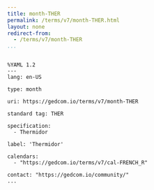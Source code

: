 ```yaml
---
title: month-THER
permalink: /terms/v7/month-THER.html
layout: none
redirect-from:
  - /terms/v7/month-THER
...
```


```

%YAML 1.2
---
lang: en-US

type: month

uri: https://gedcom.io/terms/v7/month-THER

standard tag: THER

specification:
  - Thermidor

label: 'Thermidor'

calendars:
  - "https://gedcom.io/terms/v7/cal-FRENCH_R"

contact: "https://gedcom.io/community/"
...

```
